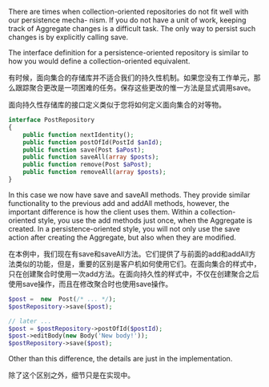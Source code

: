 There are times when collection-oriented repositories do not fit well with our persistence mecha- nism. If you do not have a unit of work, keeping track of Aggregate changes is a difficult task. The only way to persist such changes is by explicitly calling save.

The interface definition for a persistence-oriented repository is similar to how you would define a collection-oriented equivalent.

有时候，面向集合的存储库并不适合我们的持久性机制。如果您没有工作单元，那么跟踪聚合更改是一项困难的任务。保存这些更改的惟一方法是显式调用save。

面向持久性存储库的接口定义类似于您将如何定义面向集合的对等物。

```php
interface PostRepository
{
    public function nextIdentity();
    public function postOfId(PostId $anId);
    public function save(Post $aPost);
    public function saveAll(array $posts);
    public function remove(Post $aPost);
    public function removeAll(array $posts);
}
```

In this case we now have save and saveAll methods. They provide similar functionality to the previous add and addAll methods, however, the important difference is how the client uses them. Within a collection-oriented style, you use the add methods just once, when the Aggregate is created. In a persistence-oriented style, you will not only use the save action after creating the Aggregate, but also when they are modified.

在本例中，我们现在有save和saveAll方法。它们提供了与前面的add和addAll方法类似的功能，但是，重要的区别是客户机如何使用它们。在面向集合的样式中，只在创建聚合时使用一次add方法。在面向持久性的样式中，不仅在创建聚合之后使用save操作，而且在修改聚合时也使用save操作。

```php
$post =  new  Post(/* ... */);
$postRepository->save($post);

// later ...
$post = $postRepository->postOfId($postId);
$post->editBody(new Body('New body!'));
$postRepository->save($post);
```

Other than this difference, the details are just in the implementation.

除了这个区别之外，细节只是在实现中。

